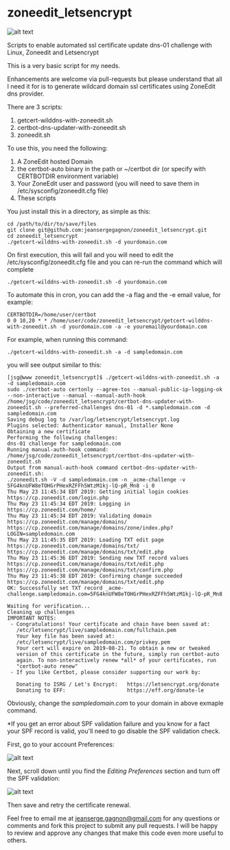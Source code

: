 # zoneedit_letsencrypt

![alt text](https://raw.githubusercontent.com/jeansergegagnon/zoneedit_letsencrypt/spfhelp/images/automated-zoneedit-letsencrypt.JPG)

Scripts to enable automated ssl certificate update dns-01 challenge with Linux, Zoneedit and Letsencrypt

This is a very basic script for my needs.

Enhancements are welcome via pull-requests but please understand that all I need it for
is to generate wildcard domain ssl certificates using ZoneEdit dns provider.

There are 3 scripts:
1. getcert-wilddns-with-zoneedit.sh
2. certbot-dns-updater-with-zoneedit.sh
3. zoneedit.sh


To use this, you need the following:

1. A ZoneEdit hosted Domain
2. the certbot-auto binary in the path or ~/certbot dir (or specify with CERTBOTDIR environment variable)
3. Your ZoneEdit user and password (you will need to save them in /etc/sysconfig/zoneedit.cfg file)
4. These scripts


You just install this in a directory, as simple as this:

```
cd /path/to/dir/to/save/files
git clone git@github.com:jeansergegagnon/zoneedit_letsencrypt.git
cd zoneedit_letsencrypt
./getcert-wilddns-with-zoneedit.sh -d yourdomain.com
```

On first execution, this will fail and you will need to edit the /etc/sysconfig/zoneedit.cfg file
and you can re-run the command which will complete

```
./getcert-wilddns-with-zoneedit.sh -d yourdomain.com
```

To automate this in cron, you can add the -a flag and the -e email value, for example:

```
CERTBOTDIR=/home/user/certbot
0 0 10,20 * * /home/user/code/zoneedit_letsencrypt/getcert-wilddns-with-zoneedit.sh -d yourdomain.com -a -e youremail@yourdomain.com
```

For example, when running this command:

```
./getcert-wilddns-with-zoneedit.sh -a -d sampledomain.com
```

you will see output similar to this:

```
[jsg@www zoneedit_letsencrypt]$ ./getcert-wilddns-with-zoneedit.sh -a -d sampledomain.com
sudo ./certbot-auto certonly --agree-tos --manual-public-ip-logging-ok --non-interactive --manual --manual-auth-hook /home/jsg/code/zoneedit_letsencrypt/certbot-dns-updater-with-zoneedit.sh --preferred-challenges dns-01 -d *.sampledomain.com -d sampledomain.com
Saving debug log to /var/log/letsencrypt/letsencrypt.log
Plugins selected: Authenticator manual, Installer None
Obtaining a new certificate
Performing the following challenges:
dns-01 challenge for sampledomain.com
Running manual-auth-hook command: /home/jsg/code/zoneedit_letsencrypt/certbot-dns-updater-with-zoneedit.sh
Output from manual-auth-hook command certbot-dns-updater-with-zoneedit.sh:
./zoneedit.sh -V -d sampledomain.com -n _acme-challenge -v 5FG4knUFW8eTOHGrPHexRZFFh5WtzM1kj-lQ-pR_Mn8 -i 0
Thu May 23 11:45:34 EDT 2019: Getting initial login cookies
https://cp.zoneedit.com/login.php
Thu May 23 11:45:34 EDT 2019: Logging in
https://cp.zoneedit.com/home/
Thu May 23 11:45:34 EDT 2019: Validating domain
https://cp.zoneedit.com/manage/domains/
https://cp.zoneedit.com/manage/domains/zone/index.php?LOGIN=sampledomain.com
Thu May 23 11:45:35 EDT 2019: Loading TXT edit page
https://cp.zoneedit.com/manage/domains/txt/
https://cp.zoneedit.com/manage/domains/txt/edit.php
Thu May 23 11:45:36 EDT 2019: Sending new TXT record values
https://cp.zoneedit.com/manage/domains/txt/edit.php
https://cp.zoneedit.com/manage/domains/txt/confirm.php
Thu May 23 11:45:38 EDT 2019: Confirming change succeeded
https://cp.zoneedit.com/manage/domains/txt/edit.php
OK: Successfully set TXT record _acme-challenge.sampledomain.com=5FG4knUFW8eTOHGrPHexRZFFh5WtzM1kj-lQ-pR_Mn8

Waiting for verification...
Cleaning up challenges
IMPORTANT NOTES:
 - Congratulations! Your certificate and chain have been saved at:
   /etc/letsencrypt/live/sampledomain.com/fullchain.pem
   Your key file has been saved at:
   /etc/letsencrypt/live/sampledomain.com/privkey.pem
   Your cert will expire on 2019-08-21. To obtain a new or tweaked
   version of this certificate in the future, simply run certbot-auto
   again. To non-interactively renew *all* of your certificates, run
   "certbot-auto renew"
 - If you like Certbot, please consider supporting our work by:

   Donating to ISRG / Let's Encrypt:   https://letsencrypt.org/donate
   Donating to EFF:                    https://eff.org/donate-le
```

Obviously, change the *sampledomain.com* to your domain in above exmaple command.


*If you get an error about SPF validation failure and you know for a fact your SPF record is valid,
you'll need to go disable the SPF validation check.

First, go to your account Preferences:

![alt text](https://raw.githubusercontent.com/jeansergegagnon/zoneedit_letsencrypt/spfhelp/images/usermenu.JPG)

Next, scroll down until you find the *Editing Preferences* section and turn off the SPF validation:

![alt text](https://raw.githubusercontent.com/jeansergegagnon/zoneedit_letsencrypt/spfhelp/images/disableSPFcheck.JPG)

Then save and retry the certificate renewal.

Feel free to email me at jeanserge.gagnon@gmail.com for any questions or comments and fork this project to submit any pull requests. I will be happy to review and approve any changes that make this code even more useful to others.


